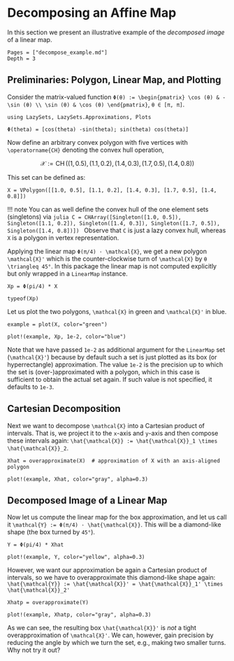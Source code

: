 # Decomposing an Affine Map

In this section we present an illustrative example of the *decomposed image*
of a linear map.

```@contents
Pages = ["decompose_example.md"]
Depth = 3
```

## Preliminaries: Polygon, Linear Map, and Plotting

Consider the matrix-valued function
``Φ(θ) := \begin{pmatrix} \cos (θ) & -\sin (θ) \\ \sin (θ) & \cos (θ) \end{pmatrix}``,
``θ ∈ [π, π]``.

```@example deco_label
using LazySets, LazySets.Approximations, Plots

Φ(theta) = [cos(theta) -sin(theta); sin(theta) cos(theta)]
```

Now define an arbitrary convex polygon with five vertices with
``\operatorname{CH}`` denoting the convex hull operation,

```math
\mathcal{X} := \operatorname{CH}\big( (1, 0.5), (1.1, 0.2), (1.4, 0.3), (1.7, 0.5), (1.4, 0.8) \big)
```
This set can be defined as:

```@example deco_label
X = VPolygon([[1.0, 0.5], [1.1, 0.2], [1.4, 0.3], [1.7, 0.5], [1.4, 0.8]])
```

!!! note
    You can as well define the convex hull of the one element sets (singletons)
    via
    ```julia
    C = CHArray([Singleton([1.0, 0.5]), Singleton([1.1, 0.2]), Singleton([1.4, 0.3]), Singleton([1.7, 0.5]), Singleton([1.4, 0.8])])
    ```
    Observe that `C` is just a lazy convex hull, whereas `X` is a polygon in vertex
    representation.

Applying the linear map ``Φ(π/4) · \mathcal{X}``, we get a new polygon
``\mathcal{X}'`` which is the counter-clockwise turn of
``\mathcal{X}`` by ``θ \triangleq 45°``.
In this package the linear map is not computed explicitly but only wrapped in a
`LinearMap` instance.

```@example deco_label
Xp = Φ(pi/4) * X

typeof(Xp)
```

Let us plot the two polygons, ``\mathcal{X}`` in green and ``\mathcal{X}'`` in
blue.

```@example deco_label
example = plot(X, color="green")

plot!(example, Xp, 1e-2, color="blue")
```

Note that we have passed `1e-2` as additional argument for the `LinearMap` set
(``\mathcal{X}'``) because by default such a set is just plotted as its box
(or hyperrectangle) approximation.
The value `1e-2` is the precision up to which the set is (over-)approximated
with a polygon, which in this case is sufficient to obtain the actual set again.
If such value is not specified, it defaults to `1e-3`.

## Cartesian Decomposition

Next we want to decompose ``\mathcal{X}`` into a Cartesian product of intervals.
That is, we project it to the ``x``-axis and ``y``-axis and then compose these intervals
again: ``\hat{\mathcal{X}} := \hat{\mathcal{X}}_1 \times \hat{\mathcal{X}}_2``.

```@example deco_label
Xhat = overapproximate(X)  # approximation of X with an axis-aligned polygon

plot!(example, Xhat, color="gray", alpha=0.3)
```

## Decomposed Image of a Linear Map

Now let us compute the linear map for the box approximation, and let us call it
``\mathcal{Y} := Φ(π/4) · \hat{\mathcal{X}}``.
This will be a diamond-like shape (the box turned by `45°`).

```@example deco_label
Y = Φ(pi/4) * Xhat

plot!(example, Y, color="yellow", alpha=0.3)
```

However, we want our approximation be again a Cartesian product of intervals, so
we have to overapproximate this diamond-like shape again:
``\hat{\mathcal{Y}} := \hat{\mathcal{X}}' = \hat{\mathcal{X}}_1' \times \hat{\mathcal{X}}_2'``

```@example deco_label
Xhatp = overapproximate(Y)

plot!(example, Xhatp, color="gray", alpha=0.3)
```

As we can see, the resulting box ``\hat{\mathcal{X}}'`` is *not* a tight
overapproximation of ``\mathcal{X}'``.
We can, however, gain precision by reducing the angle by which we turn the set,
e.g., making two smaller turns.
Why not try it out?

